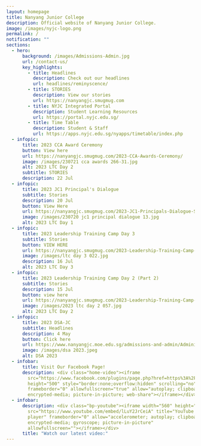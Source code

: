 ```yaml
---
layout: homepage
title: Nanyang Junior College
description: Official website of Nanyang Junior College.
image: /images/nyjc-logo.png
permalink: /
notification: ""
sections:
  - hero:
      background: /images/Admissions-Admin.jpg
      url: /contact-us/
      key_highlights:
        - title: Headlines
          description: Check out our headlines
          url: headlines/reminyscence/
        - title: STORIES
          description: View our stories
          url: https://nanyangjc.smugmug.com
        - title: NYJC Integrated Portal
          description: Student Learning Resources
          url: https://portal.nyjc.edu.sg/
        - title: Time Table
          description: Student & Staff
          url: https://apps.nyjc.edu.sg/nyapps/timetable/index.php
  - infopic:
      title: 2023 CCA Award Ceremony
      button: View here
      url: https://nanyangjc.smugmug.com/2023-CCA-Awards-Ceremony/
      image: /images/230721 cca awards 266-31.jpg
      alt: 2023 LTC Day 2
      subtitle: STORIES
      description: 22 Jul
  - infopic:
      title: 2023 JC1 Principal's Dialogue
      subtitle: Stories
      description: 20 Jul
      button: View Here
      url: https://nanyangjc.smugmug.com/2023-JC1-Principals-Dialogue-Session/
      image: /images/230720 jc1 principal dialogue 13.jpg
      alt: 2023 LTC Day 1
  - infopic:
      title: 2023 Leadership Training Camp Day 3
      subtitle: Stories
      button: VIEW HERE
      url: https://nanyangjc.smugmug.com/2023-Leadership-Training-Camp-Day-3/
      image: /images/ltc day 3 022.jpg
      description: 16 Jul
      alt: 2023 LTC Day 3
  - infopic:
      title: 2023 Leadership Training Camp Day 2 (Part 2)
      subtitle: Stories
      description: 15 Jul
      button: view here
      url: https://nanyangjc.smugmug.com/2023-Leadership-Training-Camp-Day-2-Part-2
      image: /images/2023 ltc day 2 057.jpg
      alt: 2023 LTC Day 2
  - infopic:
      title: 2023 DSA-JC
      subtitle: Headlines
      description: 4 May
      button: Click here
      url: https://www.nanyangjc.moe.edu.sg/admissions-and-admin/Administration/dsa/
      image: /images/dsa 2023.jpeg
      alt: DSA 2023
  - infobar:
      title: Visit Our Facebook Page!
      description: <div class="home-video"><iframe
        src="https://www.facebook.com/plugins/page.php?href=https%3A%2F%2Fwww.facebook.com%2FNanyangjc%2F&tabs=timeline&width=340&height=500&small_header=false&adapt_container_width=true&hide_cover=false&show_facepile=true&appId"
        height="500" style="border:none;overflow:hidden" scrolling="no"
        frameborder="0" allowfullscreen="true" allow="autoplay; clipboard-write;
        encrypted-media; picture-in-picture; web-share"></iframe></div>
  - infobar:
      description: <div class="bp-youtube"><iframe width="560" height="315"
        src="https://www.youtube.com/embed/lLuY2JrCeiA" title="YouTube video
        player" frameborder="0" allow="accelerometer; autoplay; clipboard-write;
        encrypted-media; gyroscope; picture-in-picture"
        allowfullscreen=""></iframe></div>
      title: "Watch our latest video:"
---
```

